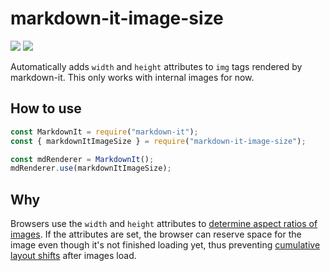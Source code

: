 # markdown-it-image-size

![](https://img.shields.io/npm/v/markdown-it-image-size/latest) ![](https://img.shields.io/github/workflow/status/boyum/markdown-it-image-size/Node.js%20CI)

Automatically adds `width` and `height` attributes to `img` tags rendered by markdown-it. This only works with internal images for now.

## How to use

```js
const MarkdownIt = require("markdown-it");
const { markdownItImageSize } = require("markdown-it-image-size");

const mdRenderer = MarkdownIt();
mdRenderer.use(markdownItImageSize);
```

## Why

Browsers use the `width` and `height` attributes to [determine aspect ratios of images](https://developer.mozilla.org/en-US/docs/Web/Media/images/aspect_ratio_mapping). If the attributes are set, the browser can reserve space for the image even though it's not finished loading yet, thus preventing [cumulative layout shifts](https://web.dev/cls/) after images load.
